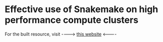 # Effective use of Snakemake on high performance compute clusters

For the built resource, visit ----> [this website](sterrettjd.github.io/Effective-Snakemake-HPC/) <----
